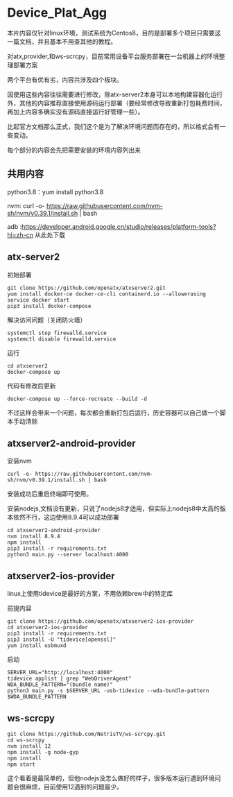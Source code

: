 # Device_Plat_Agg

本片内容仅针对linux环境，测试系统为Centos8，目的是部署多个项目只需要这一篇文档，并且基本不用查其他的教程。

对atx,provider,和ws-scrcpy，目前常用设备平台服务部署在一台机器上的环境整理部署方案

两个平台有优有劣，内容共涉及四个板块。

因使用这些内容往往需要进行修改，除atx-server2本身可以本地构建容器化运行外，其他的内容推荐直接使用源码运行部署（要经常修改导致重新打包耗费时间，再加上内容多确实没有源码直接运行好管理一些）。

比起官方文档那么正式，我们这个是为了解决环境问题而存在的，所以格式会有一些变动。

每个部分的内容会先把需要安装的环境内容列出来

## 共用内容

python3.8：yum install python3.8

nvm: curl -o- https://raw.githubusercontent.com/nvm-sh/nvm/v0.39.1/install.sh | bash

adb :https://developer.android.google.cn/studio/releases/platform-tools?hl=zh-cn 从此处下载

## atx-server2

初始部署

```
git clone https://github.com/openatx/atxserver2.git
yum install docker-ce docker-ce-cli containerd.io --allowerasing
service docker start
pip3 install docker-compose
```

解决访问问题（关闭防火墙）

```
systemctl stop firewalld.service
systemctl disable firewalld.service
```

运行

```
cd atxserver2
docker-compose up
```

代码有修改后更新

```
docker-compose up --force-recreate --build -d
```

不过这样会带来一个问题，每次都会重新打包后运行，历史容器可以自己做一个脚本手动清除

## atxserver2-android-provider

安装nvm

```
curl -o- https://raw.githubusercontent.com/nvm-sh/nvm/v0.39.1/install.sh | bash
```

安装成功后重启终端即可使用。

安装nodejs,文档没有更新，只说了nodejs8才适用，但实际上nodejs8中太高的版本依然不行，这边使用8.9.4可以成功部署

```
cd atxserver2-android-provider
nvm install 8.9.4
npm install
pip3 install -r requirements.txt
python3 main.py --server localhost:4000
```

## atxserver2-ios-provider

linux上使用tidevice是最好的方案，不用依赖brew中的特定库

前提内容

```
git clone https://github.com/openatx/atxserver2-ios-provider
cd atxserver2-ios-provider
pip3 install -r requirements.txt
pip3 install -U "tidevice[openssl]"
yum install usbmuxd
```

启动

```
SERVER_URL="http://localhost:4000"
tidevice applist | grep "WebDriverAgent"
WDA_BUNDLE_PATTERN="(bundle name)"
python3 main.py -s $SERVER_URL -usb-tidevice --wda-bundle-pattern $WDA_BUNDLE_PATTERN
```

## ws-scrcpy

```
git clone https://github.com/NetrisTV/ws-scrcpy.git
cd ws-scrcpy
nvm install 12
npm install -g node-gyp
npm install
npm start
```

这个看着是最简单的，但他nodejs没怎么做好的样子，很多版本运行遇到环境问题会很麻烦，目前使用12遇到的问题最少。
